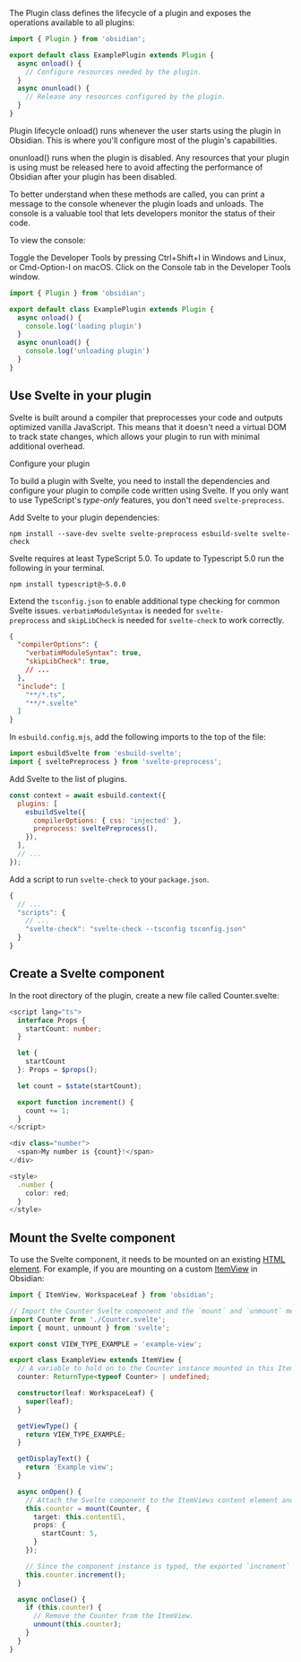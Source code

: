 The Plugin class defines the lifecycle of a plugin and exposes the operations available to all plugins:

```ts
import { Plugin } from 'obsidian';

export default class ExamplePlugin extends Plugin {
  async onload() {
    // Configure resources needed by the plugin.
  }
  async onunload() {
    // Release any resources configured by the plugin.
  }
}
```

Plugin lifecycle 
onload() runs whenever the user starts using the plugin in Obsidian. This is where you'll configure most of the plugin's capabilities.

onunload() runs when the plugin is disabled. Any resources that your plugin is using must be released here to avoid affecting the performance of Obsidian after your plugin has been disabled.

To better understand when these methods are called, you can print a message to the console whenever the plugin loads and unloads. The console is a valuable tool that lets developers monitor the status of their code.

To view the console:

Toggle the Developer Tools by pressing Ctrl+Shift+I in Windows and Linux, or Cmd-Option-I on macOS.
Click on the Console tab in the Developer Tools window.

```ts
import { Plugin } from 'obsidian';

export default class ExamplePlugin extends Plugin {
  async onload() {
    console.log('loading plugin')
  }
  async onunload() {
    console.log('unloading plugin')
  }
}
```

## Use Svelte in your plugin

Svelte is built around a compiler that preprocesses your code and outputs optimized vanilla JavaScript. This means that it doesn't need a virtual DOM to track state changes, which allows your plugin to run with minimal additional overhead.

Configure your plugin 

To build a plugin with Svelte, you need to install the dependencies and configure your plugin to compile code written using Svelte. If you only want to use TypeScript's _type-only_ features, you don't need `svelte-preprocess`.

Add Svelte to your plugin dependencies:

```
npm install --save-dev svelte svelte-preprocess esbuild-svelte svelte-check
```

Svelte requires at least TypeScript 5.0. To update to Typescript 5.0 run the following in your terminal.

```
npm install typescript@~5.0.0
```

Extend the `tsconfig.json` to enable additional type checking for common Svelte issues. `verbatimModuleSyntax` is needed for `svelte-preprocess` and `skipLibCheck` is needed for `svelte-check` to work correctly.

```json
{
  "compilerOptions": {
    "verbatimModuleSyntax": true,
    "skipLibCheck": true,
    // ...
  },
  "include": [
    "**/*.ts",
    "**/*.svelte"
  ]
}
```

In `esbuild.config.mjs`, add the following imports to the top of the file:

```js
import esbuildSvelte from 'esbuild-svelte';
import { sveltePreprocess } from 'svelte-preprocess';
```

Add Svelte to the list of plugins.

```js
const context = await esbuild.context({
  plugins: [
    esbuildSvelte({
      compilerOptions: { css: 'injected' },
      preprocess: sveltePreprocess(),
    }),
  ],
  // ...
});
```

Add a script to run `svelte-check` to your `package.json`.

```js
{
  // ...
  "scripts": {
    // ...
    "svelte-check": "svelte-check --tsconfig tsconfig.json"
  }
}
```

## Create a Svelte component

In the root directory of the plugin, create a new file called Counter.svelte:

```ts
<script lang="ts">
  interface Props {
    startCount: number;
  }

  let {
    startCount
  }: Props = $props();

  let count = $state(startCount);

  export function increment() {
    count += 1;
  }
</script>

<div class="number">
  <span>My number is {count}!</span>
</div>

<style>
  .number {
    color: red;
  }
</style>
```

## Mount the Svelte component 

To use the Svelte component, it needs to be mounted on an existing [HTML element](https://docs.obsidian.md/Plugins/User+interface/HTML+elements). For example, if you are mounting on a custom [ItemView](https://docs.obsidian.md/Reference/TypeScript+API/ItemView) in Obsidian:

```ts
import { ItemView, WorkspaceLeaf } from 'obsidian';

// Import the Counter Svelte component and the `mount` and `unmount` methods.
import Counter from './Counter.svelte';
import { mount, unmount } from 'svelte';

export const VIEW_TYPE_EXAMPLE = 'example-view';

export class ExampleView extends ItemView {
  // A variable to hold on to the Counter instance mounted in this ItemView.
  counter: ReturnType<typeof Counter> | undefined;

  constructor(leaf: WorkspaceLeaf) {
    super(leaf);
  }

  getViewType() {
    return VIEW_TYPE_EXAMPLE;
  }

  getDisplayText() {
    return 'Example view';
  }

  async onOpen() {
    // Attach the Svelte component to the ItemViews content element and provide the needed props.
    this.counter = mount(Counter, {
      target: this.contentEl,
      props: {
        startCount: 5,
      }
    });

    // Since the component instance is typed, the exported `increment` method is known to TypeScript.
    this.counter.increment();
  }

  async onClose() {
    if (this.counter) {
      // Remove the Counter from the ItemView.
      unmount(this.counter);
    }
  }
}
```


